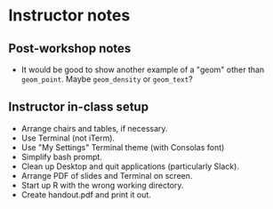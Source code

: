 # Instructor notes

## Post-workshop notes

+ It would be good to show another example of a "geom" other than
  `geom_point`. Maybe `geom_density` or `geom_text`?

## Instructor in-class setup

+ Arrange chairs and tables, if necessary.
+ Use Terminal (not iTerm).
+ Use "My Settings" Terminal theme (with Consolas font)
+ Simplify bash prompt.
+ Clean up Desktop and quit applications (particularly Slack).
+ Arrange PDF of slides and Terminal on screen.
+ Start up R with the wrong working directory.
+ Create handout.pdf and print it out.
